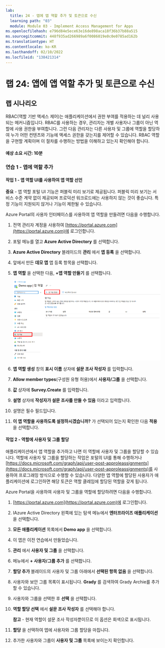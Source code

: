 ```yaml
---
lab:
  title: 24 - 앱에 앱 역할 추가 및 토큰으로 수신
  learning path: "03"
  module: Module 03 - Implement Access Management for Apps
ms.openlocfilehash: e796d84e5ece63e16de898aca18f36b37b88a515
ms.sourcegitcommit: 448f935ad266989a6f0086019e0c0e0785ad162b
ms.translationtype: HT
ms.contentlocale: ko-KR
ms.lasthandoff: 02/10/2022
ms.locfileid: "138421314"
---
```

# <a name="lab-24-add-app-roles-to-your-app-and-receive-them-in-the-token"></a>랩 24: 앱에 앱 역할 추가 및 토큰으로 수신

## <a name="lab-scenario"></a>랩 시나리오

RBAC(역할 기반 액세스 제어)는 애플리케이션에서 권한 부여를 적용하는 데 널리 사용되는 메커니즘입니다. RBAC를 사용하는 경우, 관리자는 개별 사용자나 그룹이 아닌 역할에 사용 권한을 부여합니다. 그런 다음 관리자는 다른 사용자 및 그룹에 역할을 할당하여 누가 어떤 컨텐츠와 기능에 액세스 권한을 갖는지를 제어할 수 있습니다. RBAC 역할을 구현할 계획이며 이 절차를 수행하는 방법을 이해하고 있는지 확인해야 합니다.

#### <a name="estimated-time-10-minutes"></a>예상 소요 시간: 10분

### <a name="exercise-1---adding-roles-to-your-apps"></a>연습 1 - 앱에 역할 추가

#### <a name="task-1---declare-app-roles-using-the-app-roles-ui"></a>작업 1 - 앱 역할 UI를 사용하여 앱 역할 선언

   **중요** - 앱 역할 포털 UI 기능은 퍼블릭 미리 보기로 제공됩니다. 퍼블릭 미리 보기는 서비스 수준 계약 없이 제공되며 프로덕션 워크로드에는 사용하지 않는 것이 좋습니다. 특정 기능이 지원되지 않거나 기능이 제한될 수 있습니다.

Azure Portal의 사용자 인터페이스를 사용하여 앱 역할을 만들려면 다음을 수행합니다.

1. 전역 관리자 계정을 사용하여 [https://portal.azure.com](https://portal.azure.com)에 로그인합니다.

2. 포털 메뉴를 열고 **Azure Active Directory** 를 선택합니다.

3. **Azure Active Directory** 블레이드의 **관리** 에서 **앱 등록** 을 선택합니다.

4. 앞에서 만든 **데모 앱** 앱 등록 항목을 선택합니다.

5. **앱 역할** 을 선택한 다음, **+앱 역할 만들기** 를 선택합니다.

    ![앱 역할 생성가 강조 표시된 앱 역할을 보여 주는 화면 이미지](./media/lp3-mod3-app-roles-create-app-role.png)

6. **앱 역할 생성** 창의 **표시 이름** 상자에 **설문 조사 작성자** 를 입력합니다.

7. **Allow member types**(구성원 유형 허용)에서 **사용자/그룹** 을 선택합니다.

8. **값** 상자에 **Survey.Create** 를 입력합니다.

9. **설명** 상자에 **작성자가 설문 조사를 만들 수 있음** 이라고 입력합니다.

10. 설명은 필수 필드입니다.

11. **이 앱 역할을 사용하도록 설정하시겠습니까?** 가 선택되어 있는지 확인한 다음 **적용** 을 선택합니다.

#### <a name="task-2---assign-users-and-groups-to-roles"></a>작업 2 - 역할에 사용자 및 그룹 할당

애플리케이션에서 앱 역할을 추가하고 나면 이 역할에 사용자 및 그룹을 할당할 수 있습니다. 역할에 사용자 및 그룹을 할당하는 작업은 포털의 UI를 통해 수행하거나 [https://docs.microsoft.com/graph/api/user-post-approleassignments](https://docs.microsoft.com/graph/api/user-post-approleassignments)를 사용하여 프로그래밍 방식으로 수행할 수 있습니다. 다양한 앱 역할에 할당된 사용자가 애플리케이션에 로그인하면 해당 토큰은 역할 클레임에 할당된 역할을 갖게 됩니다.

Azure Portal을 사용하여 사용자 및 그룹을 역할에 할당하려면 다음을 수행합니다.

1. [https://portal.azure.com](https://portal.azure.com)에 로그인합니다.

2. IAzure Active Directory 왼쪽에 있는 탐색 메뉴에서 **엔터프라이즈 애플리케이션** 을 선택합니다.

3. **모든 애플리케이션** 목록에서 **Demo app** 을 선택합니다.

4. 이 앱은 이전 연습에서 만들었습니다.

5. **관리** 에서 **사용자 및 그룹** 을 선택합니다.

6. 메뉴에서 **+ 사용자/그룹 추가** 를 선택합니다.

7. **할당 추가** 블레이드의 사용자 및 그룹 아래에서 **선택된 항목 없음** 을 선택합니다.

8. 사용자와 보안 그룹 목록이 표시됩니다. **Grady** 를 검색하여 Grady Archie를 추가할 수 있습니다.

9. 사용자와 그룹을 선택한 후 **선택** 을 선택합니다.

10. **역할 할당 선택** 에서 **설문 조사 작성자** 를 선택해야 합니다.

    **참고** - 현재 역할이 설문 조사 작성자뿐이므로 이 옵션은 회색으로 표시됩니다.

11. **할당** 을 선택하여 앱에 사용자와 그룹 할당을 마칩니다.

12. 추가한 사용자와 그룹이 **사용자 및 그룹** 목록에 보이는지 확인합니다.
